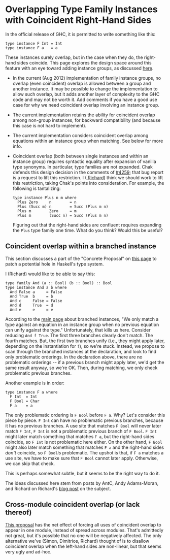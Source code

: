 # Overlapping Type Family Instances with Coincident Right-Hand Sides


In the official release of GHC, it is permitted to write something like this:

```wiki
type instance F Int = Int
type instance F a   = a
```


These instances surely overlap, but in the case when they do, the right-hand sides coincide. This page explores the design space around this feature with an eye toward adding instance groups, as discussed [here](new-axioms).

- In the current (Aug 2012) implementation of family instance groups, no overlap (even coincident) overlap is allowed between a group and another instance. It may be possible to change the implementation to allow such overlap, but it adds another layer of complexity to the GHC code and may not be worth it. Add comments if you have a good use case for why we need coincident overlap involving an instance group.

- The current implementation retains the ability for coincident overlap among non-group instances, for backward compatibility (and because this case is not hard to implement).

- The current implementation considers coincident overlap among equations within an instance group when matching. See below for more info.

- Coincident overlap (both between single instances and within an instance group) requires syntactic equality after expansion of vanilla type synonyms. In particular, type families are not expanded. Chak defends this design decision in the comments of [\#4259](https://gitlab.haskell.org//ghc/ghc/issues/4259); that bug report is a request to lift this restriction. I ([ Richard](http://www.cis.upenn.edu/~eir)) think we should work to lift this restriction, taking Chak's points into consideration. For example, the following is tantalizing:

  ```wiki
  type instance Plus n m where
    Plus Zero     n        = n
    Plus (Succ m) n        = Succ (Plus m n)
    Plus m        Zero     = m
    Plus m        (Succ n) = Succ (Plus m n)
  ```

  Figuring out that the right-hand sides are confluent requires expanding the `Plus` type family one time. What do you think? Would this be useful?

## Coincident overlap within a branched instance


This section discusses a part of the "Concrete Proposal" on [this page](new-axioms/nonlinearity) to patch a potential hole in Haskell's type system.


I (Richard) would like to be able to say this:

```wiki
type family And (a :: Bool) (b :: Bool) :: Bool
type instance And a b where
  And False a     = False
  And True  b     = b
  And c     False = False
  And d     True  = d
  And e     e     = e
```


According to the [main page](new-axioms) about branched instances, "We only match a type against an equation in an instance group when no previous equation can unify against the type." Unfortunately, that kills us here. Consider reducing `And f True`. The first three branches clearly don't match. The fourth matches. But, the first two branches unify (i.e., they might apply later, depending on the instantiation for `f`), so we're stuck. Instead, we propose to scan through the branched instances at the declaration, and look to find only problematic orderings. In the declaration above, there are no problematic orderings -- if a previous branch might apply later, we'd get the same result anyway, so we're OK. Then, during matching, we only check problematic previous branches.


Another example is in order:

```wiki
type instance F a where
  F Int  = Int
  F Bool = Char
  F a    = a
```


The only problematic ordering is `F Bool` before `F a`. Why? Let's consider this piece by piece. `F Int` can have no problematic previous branches, because it has no previous branches. A use site that matches `F Bool` will never later match `F Int`, `F Int` is not a problematic previous branch of `F Bool`. `F Int` might later match something that matches `F a`, but the right-hand sides coincide, so `F Int` is not problematic here either. On the other hand, `F Bool` might also later match something that matches `F a` and the right-hand sides *don't* coincide, so `F Bool`*is* problematic. The upshot is that, if `F a` matches a use site, we have to make sure that `F Bool` cannot later apply. Otherwise, we can skip that check.


This is perhaps somewhat subtle, but it seems to be the right way to do it.


The ideas discussed here stem from posts by AntC, Andy Adams-Moran, and Richard on Richard's [ blog post](http://typesandkinds.wordpress.com/2013/04/29/coincident-overlap-in-type-families/) on the subject.

## Cross-module coincident overlap (or lack thereof)

[This proposal](new-axioms/nonlinearity) has the net effect of forcing all uses of coincident overlap to appear in one module, instead of spread across modules. That's admittedly not great, but it's possible that no one will be negatively affected. The only alternative we've (Simon, Dimitrios, Richard) thought of is to disallow coincident overlap when the left-hand sides are non-linear, but that seems very ugly and ad-hoc.
